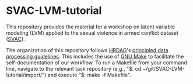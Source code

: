 # SVAC-LVM-tutorial
This repository provides the material for a workshop on latent variable modeling (LVM) applied to the sexual violence in armed conflict dataset ([SVAC](http://www.sexualviolencedata.org/)).

The organization of this repository follows [HRDAG](https://hrdag.org)'s [principled data processing guidelines](https://hrdag.org/2016/06/14/the-task-is-a-quantum-of-workflow/). This includes the use of [GNU Make](https://www.gnu.org/software/make/) to facilitate the self-documentation of our workflow. To run a Makefile from your command line, navigate to the relevant task repository (e.g., "$: cd ~/git/SVAC-LVM-tutorial/import/") and execute "$: make -f Makefile". 


